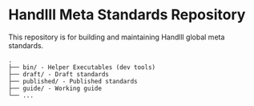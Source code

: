 # Handlll Meta Standards Repository

This repository is for building and maintaining Handlll global meta standards.

```text
.
├── bin/ - Helper Executables (dev tools)
├── draft/ - Draft standards
├── published/ - Published standards
├── guide/ - Working guide
└── ...
```
